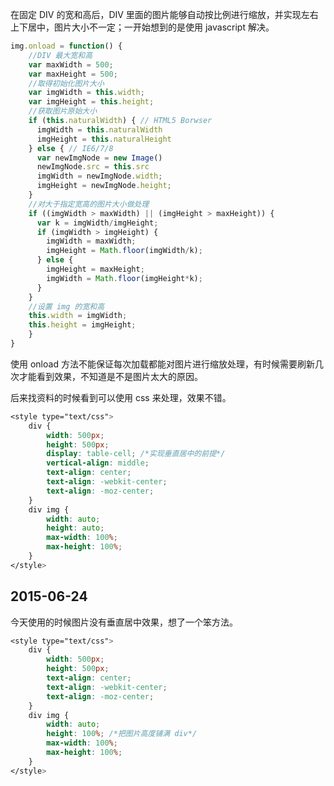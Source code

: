 <!-- title:DIV 下图片自动按比例缩放 -->
<!-- keywords:HTML, CSS -->

在固定 DIV 的宽和高后，DIV 里面的图片能够自动按比例进行缩放，并实现左右上下居中，图片大小不一定；一开始想到的是使用 javascript 解决。

```javascript
img.onload = function() {
	//DIV 最大宽和高
	var maxWidth = 500;
	var maxHeight = 500;
	//取得初始化图片大小
	var imgWidth = this.width;
	var imgHeight = this.height;
	//获取图片原始大小
	if (this.naturalWidth) { // HTML5 Borwser
	  imgWidth = this.naturalWidth
	  imgHeight = this.naturalHeight
	} else { // IE6/7/8
	  var newImgNode = new Image()
	  newImgNode.src = this.src
	  imgWidth = newImgNode.width;
	  imgHeight = newImgNode.height;
	}
	//对大于指定宽高的图片大小做处理
	if ((imgWidth > maxWidth) || (imgHeight > maxHeight)) {
	  var k = imgWidth/imgHeight;
	  if (imgWidth > imgHeight) {
	    imgWidth = maxWidth;
	    imgHeight = Math.floor(imgWidth/k);
	  } else {
	    imgHeight = maxHeight;
	    imgWidth = Math.floor(imgHeight*k);
	  }
	}
	//设置 img 的宽和高
	this.width = imgWidth;
	this.height = imgHeight;
	}
}
```

使用 onload 方法不能保证每次加载都能对图片进行缩放处理，有时候需要刷新几次才能看到效果，不知道是不是图片太大的原因。

后来找资料的时候看到可以使用 css 来处理，效果不错。

```css
<style type="text/css">
	div {
		width: 500px;
		height: 500px;
		display: table-cell; /*实现垂直居中的前提*/
		vertical-align: middle;
		text-align: center;
		text-align: -webkit-center;
		text-align: -moz-center;
	}
	div img {
		width: auto;
		height: auto;
		max-width: 100%;
		max-height: 100%;
	}
</style>
```

## 2015-06-24

今天使用的时候图片没有垂直居中效果，想了一个笨方法。 

```css
<style type="text/css">
	div {
		width: 500px;
		height: 500px;
		text-align: center;
		text-align: -webkit-center;
		text-align: -moz-center;
	}
	div img {
		width: auto;
		height: 100%; /*把图片高度铺满 div*/
		max-width: 100%;
		max-height: 100%;
	}
</style>
```

